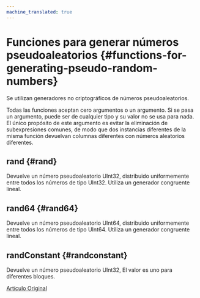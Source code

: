 ```yaml
---
machine_translated: true
---
```


# Funciones para generar números pseudoaleatorios {#functions-for-generating-pseudo-random-numbers}

Se utilizan generadores no criptográficos de números pseudoaleatorios.

Todas las funciones aceptan cero argumentos o un argumento.
Si se pasa un argumento, puede ser de cualquier tipo y su valor no se usa para nada.
El único propósito de este argumento es evitar la eliminación de subexpresiones comunes, de modo que dos instancias diferentes de la misma función devuelvan columnas diferentes con números aleatorios diferentes.

## rand {#rand}

Devuelve un número pseudoaleatorio UInt32, distribuido uniformemente entre todos los números de tipo UInt32.
Utiliza un generador congruente lineal.

## rand64 {#rand64}

Devuelve un número pseudoaleatorio UInt64, distribuido uniformemente entre todos los números de tipo UInt64.
Utiliza un generador congruente lineal.

## randConstant {#randconstant}

Devuelve un número pseudoaleatorio UInt32, El valor es uno para diferentes bloques.

[Artículo Original](https://clickhouse.tech/docs/es/query_language/functions/random_functions/) <!--hide-->
